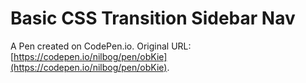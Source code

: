 # Basic CSS Transition Sidebar Nav

A Pen created on CodePen.io. Original URL: [https://codepen.io/nilbog/pen/obKie](https://codepen.io/nilbog/pen/obKie).


